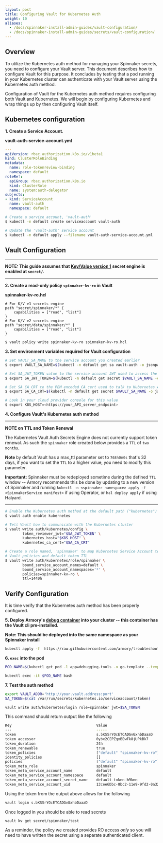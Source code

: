 ```yaml
---
layout: post
title: Configuring Vault for Kubernetes Auth
weight: 10
aliases:
  - /docs/spinnaker-install-admin-guides/vault-configuration/
  - /docs/spinnaker-install-admin-guides/secrets/vault-configuration/
---
```


## Overview

To utilize the Kubernetes auth method for managing your Spinnaker secrets, you need to configure your Vault server. This document describes how to configure Vault for this purpose. It concludes by testing that a pod running in your Kubernetes cluster can authenticate with your Vault server using the Kubernetes auth method.

Configuration of Vault for the Kubernetes auth method requires configuring both Vault and Kubernetes. We will begin by configuring Kubernetes and wrap things up by then configuring Vault itself.

## Kubernetes configuration

**1. Create a Service Account.**

**vault-auth-service-account.yml**

```yaml
---
apiVersion: rbac.authorization.k8s.io/v1beta1
kind: ClusterRoleBinding
metadata:
  name: role-tokenreview-binding
  namespace: default
roleRef:
  apiGroup: rbac.authorization.k8s.io
  kind: ClusterRole
  name: system:auth-delegator
subjects:
- kind: ServiceAccount
  name: vault-auth
  namespace: default
```

```bash
# Create a service account, 'vault-auth'
$ kubectl -n default create serviceaccount vault-auth

# Update the 'vault-auth' service account
$ kubectl -n default apply --filename vault-auth-service-account.yml
```

## Vault Configuration


---
**NOTE: This guide assumes that [Key/Value version 1](https://www.vaultproject.io/api/secret/kv/kv-v1.html) secret engine is enabled at `secret/`.**

---


**2. Create a read-only policy `spinnaker-kv-ro` in Vault**

**spinnaker-kv-ro.hcl**

```hcl
# For K/V v1 secrets engine
path "secret/spinnaker/*" {
    capabilities = ["read", "list"]
}
# For K/V v2 secrets engine
path "secret/data/spinnaker/*" {
    capabilities = ["read", "list"]
}
```

```bash
$ vault policy write spinnaker-kv-ro spinnaker-kv-ro.hcl
```


**3. Set environment variables required for Vault configuration**

```bash
# Set VAULT_SA_NAME to the service account you created earlier
$ export VAULT_SA_NAME=$(kubectl -n default get sa vault-auth -o jsonpath="{.secrets[*]['name']}")

# Set SA_JWT_TOKEN value to the service account JWT used to access the TokenReview API
$ export SA_JWT_TOKEN=$(kubectl -n default get secret $VAULT_SA_NAME -o jsonpath="{.data.token}" | base64 --decode; echo)

# Set SA_CA_CRT to the PEM encoded CA cert used to talk to Kubernetes API
$ export SA_CA_CRT=$(kubectl -n default get secret $VAULT_SA_NAME -o jsonpath="{.data['ca\.crt']}" | base64 --decode; echo)

# Look in your cloud provider console for this value
$ export K8S_HOST=<https://your_API_server_endpoint>
```

**4. Configure Vault's Kubernetes auth method**


---
**NOTE on TTL and Token Renewal**

The Kubernetes Vault Auth Secrets Engine does not currently support token renewal. As such the `spinnaker` role created below provides a `TTL` of `two months`.

**Note** by default Vault has a max_ttl parameter set to `768h0m0s` that's 32 days, if you want to set the `TTL` to a higher value, you need to modify this parameter.


**Important:** Spinnaker must be redeployed sometime during the defined `TTL` window -- Armory recommends this be done by updating to a new version of Spinnaker and running `kubectl -n <spinnaker namespace> apply -f <SpinnakerService manifest>` if using Operator, or `hal deploy apply` if using Halyard.

---


```bash
# Enable the Kubernetes auth method at the default path ("kubernetes")
$ vault auth enable kubernetes

# Tell Vault how to communicate with the Kubernetes cluster
$ vault write auth/kubernetes/config \
        token_reviewer_jwt="$SA_JWT_TOKEN" \
        kubernetes_host="$K8S_HOST" \
        kubernetes_ca_cert="$SA_CA_CRT"

# Create a role named, 'spinnaker' to map Kubernetes Service Account to
# Vault policies and default token TTL
$ vault write auth/kubernetes/role/spinnaker \
        bound_service_account_names=default \
        bound_service_account_namespaces='*' \
        policies=spinnaker-kv-ro \
        ttl=1440h
```

## Verify Configuration

It is time verify that the Kubernetes auth method has been properly configured.

**5. Deploy Armory's [debug container](https://github.com/armory/troubleshooting-toolbox/blob/master/docker-debugging-tools/Dockerfile) into your cluster -- this container has the Vault cli pre-installed.**

**Note: This should be deployed into the same namespace as your Spinnaker install**

```bash
kubectl apply -f  https://raw.githubusercontent.com/armory/troubleshooting-toolbox/master/docker-debugging-tools/deployment.yml
```

**6. `exec` into the pod**

```bash
POD_NAME=$(kubectl get pod -l app=debugging-tools -o go-template --template '{{range .items}}{{.metadata.name}}{{"\n"}}{{end}}' --sort-by=".status.startTime" | tail -n 1)

kubectl exec -it $POD_NAME bash
```

**7. Test the auth method**

```bash
export VAULT_ADDR='http://your.vault.address:port'
SA_TOKEN=$(cat /var/run/secrets/kubernetes.io/serviceaccount/token)

vault write auth/kubernetes/login role=spinnaker jwt=$SA_TOKEN
```

This command should return output like the following

```bash
Key                                       Value
---                                       -----
token                                     s.bKSSrYOcETCADGvGxhbDaaaD
token_accessor                            0ybx2CEPZqxBEwFk8jUPkBk7
token_duration                            24h
token_renewable                           true
token_policies                            ["default" "spinnaker-kv-ro"]
identity_policies                         []
policies                                  ["default" "spinnaker-kv-ro"]
token_meta_role                           spinnaker
token_meta_service_account_name           default
token_meta_service_account_namespace      default
token_meta_service_account_secret_name    default-token-h9knn
token_meta_service_account_uid            13cee6Dbc-0bc2-11e9-9fd2-0a32f8e530cc
```

Using the token from the output above allows for the following

```bash
vault login s.bKSSrYOcETCADGvGxhbDaaaD
```

Once logged in you should be able to read secrets

```bash
vault kv get secret/spinnaker/test
```

As a reminder, the policy we created provides RO access *only* so you will need to have written the secret using a separate authenticated client.
